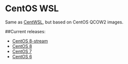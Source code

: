 # CentOS WSL

Same as [CentWSL](https://github.com/wsldl-pg/CentWSL), but based on CentOS QCOW2 images.

##Current releases:
 - [CentOS 8-stream](https://github.com/mishamosher/CentOS-WSL/releases/tag/8-stream-20210210)
 - [CentOS 8](https://github.com/mishamosher/CentOS-WSL/releases/tag/8.3-2011)
 - [CentOS 7](https://github.com/mishamosher/CentOS-WSL/releases/tag/7.9-2009)
 - [CentOS 6](https://github.com/mishamosher/CentOS-WSL/releases/tag/6.10-1907)